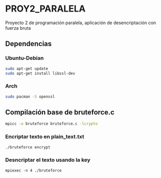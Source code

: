# PROY2_PARALELA

Proyecto 2 de programación paralela, aplicación de desencriptación con fuerza bruta

## Dependencias

### Ubuntu-Debian

```bash
sudo apt-get update
sudo apt-get install libssl-dev
```

### Arch

```bash
sudo pacman -S openssl
```

## Compilación base de bruteforce.c

```bash
mpicc -o bruteforce bruteforce.c -lcrypto
```

### Encriptar texto en plain_text.txt

```bash
./bruteforce encrypt 
```

### Desncriptar el texto usando la key

```bas
mpiexec -n 4 ./bruteforce
```
